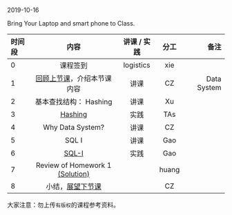 2019-10-16

Bring Your Laptop and smart phone  to Class. 

|时间段     |  内容    | 讲课 / 实践     |  分工  |  备注       |
| :---      |   :----:    |   :----:    |    :----:    | ---: |
|   0       |  课程签到     |  logistics   |     xie     |        |
|   1       |  [回顾上节课](../WW5/WW5-Plan.md)，介绍本节课内容     |  讲课    |     CZ     |   Data System      |
|   2       |  基本查找结构： Hashing                                   |  讲课    |     Xu     |         |
|   3       |  [Hashing](../cs161-2018/lecture8_hashing.ipynb)   |  实践    |     TAs     |         |
|   4       |  Why Data System?   |   讲课    |     CZ     |         |
|   5       |  SQL I   |   讲课    |     Gao     |         |
|   6       |  [SQL-I](../cs145-2018)    |   实践    |     Gao     |         |
|   7       |  Review of Homework 1 [(Solution)](https://github.com/saturn-lab/BDMI-2019A/blob/master/Course-Projects/hw1_solution.py)    |        |     huang     |         |
|   8       |  小结，[展望下节课](../WW7/WW7-Plan.md)    |        |     CZ     |         |



大家注意：勿上传``有版权``的课程参考资料。

